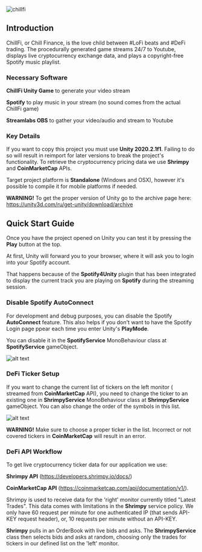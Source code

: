 
![chillfi](https://user-images.githubusercontent.com/126365145/230808258-9815ec78-47da-4628-8645-cebf3b6dd071.png)
 
 ## Introduction
 
ChillFi, or Chill Finance, is the love child between #LoFi beats and #DeFi trading. The procedurally generated game streams 24/7 to Youtube, displays live cryptocurrency exchange data, and plays a copyright-free Spotify music playlist.

### Necessary Software

**ChillFi Unity Game** to generate your video stream

**Spotify** to play music in your stream (no sound comes from the actual ChillFi game)

**Streamlabs OBS** to gather your video/audio and stream to Youtube

 ### Key Details
 
 If you want to copy this project you must use **Unity 2020.2.1f1**. Failing to do so will result in reimport for later versions to break the project's functionality.
 To retrieve the cryptocurrency pricing data we use **Shrimpy** and **CoinMarketCap** APIs.
 
 Target project platform is **Standalone** (Windows and OSX), however it's possible to compile it for mobile platforms if needed.
 
 **WARNING!**
 To get the proper version of Unity go to the archive page here: https://unity3d.com/ru/get-unity/download/archive
 
 ## Quick Start Guide
 
 Once you have the project opened on Unity you can test it by pressing the **Play** button at the top.
 
 At first, Unity will forward you to your browser, where it will ask you to login into your Spotify account.
 
 That happens because of the **Spotify4Unity** plugin that has been integrated to display the current track you are playing on **Spotify** during the streaming session.

### Disable Spotify AutoConnect
For development and debug purposes, you can disable the Spotify **AutoConnect** feature. This also helps if you don't want to have the Spotify Login page ppear each time you enter Unity's **PlayMode**.

You can disable it in the **SpotifyService** MonoBehaviour class at **SpotifyService** gameObject.

![alt text](https://github.com/ssemino/ChillFi/blob/main/Assets/Resources/README/readme01.png)

### DeFi Ticker Setup

If you want to change the current list of tickers on the left monitor ( streamed from **CoinMarketCap** API), you need to change the ticker to an existing one in **ShrimpyService** MonoBehaviour class at **ShrimpyService** gameObject. You can also change the order of the symbols in this list.

![alt text](https://github.com/ssemino/ChillFi/blob/main/Assets/Resources/README/readme02.png)

**WARNING!** Make sure to choose a proper ticker in the list. Incorrect or not covered tickers in **CoinMarketCap** will result in an error.

### DeFi API Workflow

To get live cryptocurrency ticker data for our application we use: 

**Shrimpy API** (https://developers.shrimpy.io/docs/) 

**CoinMarketCap API** (https://coinmarketcap.com/api/documentation/v1/).

Shrimpy is used to receive data for the 'right' monitor currently titled "Latest Trades". This data comes with limitations in the **Shrimpy** service policy. We only have 60 request per minute for one authenticated IP (that sends API-KEY request header), or, 10 requests per minute without an API-KEY.

**Shrimpy** pulls in an OrderBook with live bids and asks. The **ShrimpyService** class then selects bids and asks at random, choosing only the trades for tickers in our defined list on the 'left' monitor. 
